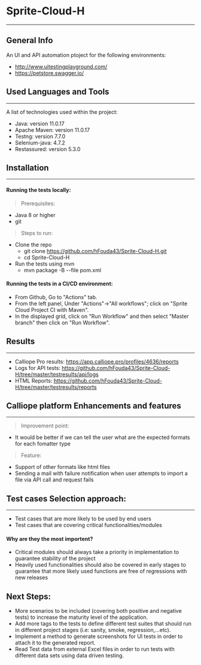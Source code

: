 # Sprite-Cloud-H
***
## General Info
An UI and API automation ptoject for the following environments:
* http://www.uitestingplayground.com/
* https://petstore.swagger.io/

## Used Languages and Tools
***
A list of technologies used within the project:
* Java: version 11.0.17
* Apache Maven: version 11.0.17
* Testng: version 7.7.0
* Selenium-java: 4.7.2
* Restassured: version 5.3.0

## Installation
***
#### Running the tests locally:
> Prerequisites:
* Java 8 or higher
* git
> Steps to run:
* Clone the repo
  * git clone https://github.com/hFouda43/Sprite-Cloud-H.git
  * cd Sprite-Cloud-H
* Run the tests using mvn
  * mvn package -B --file pom.xml
#### Running the tests in a CI/CD environment:
* From Github, Go to "Actions" tab.
* From the left panel, Under "Actions"->"All workflows"; click on "Sprite Cloud Project CI with Maven".
* In the displayed grid, click on "Run Workflow" and then select "Master branch" then click on "Run Workflow".
## Results
***
* Calliope Pro results: https://app.calliope.pro/profiles/4636/reports
* Logs for API tests: https://github.com/hFouda43/Sprite-Cloud-H/tree/master/testresults/api/logs
* HTML Reports: https://github.com/hFouda43/Sprite-Cloud-H/tree/master/testresults/reports
## Calliope platform Enhancements and features
***
> Improvement point:
* It would be better if we can tell the user what are the expected formats for each fomatter type
> Feature:
* Support of other formats like html files
* Sending a mail with failure notification when user attempts to import a file via API call and request fails
## Test cases Selection approach:
***
* Test cases that are more likely to be used by end users
* Test cases that are covering critical functionalities/modules
#### Why are they the most importent?
* Critical modules should always take a priority in implementation to guarantee stability of the project
* Heavily used functionalities should also be covered in early stages to guarantee that more likely used functions are free of regressions with new releases

## Next Steps:
* More scenarios to be included (covering both positive and negative tests) to increase the maturity level of the application.
* Add more tags to the tests to define different test suites that should run in different project stages (i.e: sanity, smoke, regression,...etc).
* Implement a method to generate screenshots for UI tests in order to attach it to the generated report.
* Read Test data from external Excel files in order to run tests with different data sets using data driven testing.

